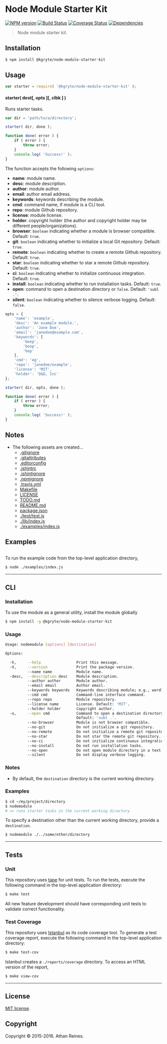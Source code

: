 Node Module Starter Kit
===
[![NPM version][npm-image]][npm-url] [![Build Status][build-image]][build-url] [![Coverage Status][coverage-image]][coverage-url] [![Dependencies][dependencies-image]][dependencies-url]

> Node module starter kit.


## Installation

``` bash
$ npm install @kgryte/node-module-starter-kit
```


## Usage

``` javascript
var starter = require( '@kgryte/node-module-starter-kit' );
```

#### starter( dest[, opts ][, clbk ] )

Runs starter tasks.

``` javascript
var dir = 'path/to/a/directory';

starter( dir, done );

function done( error ) {
	if ( error ) {
		throw error;
	}
	console.log( 'Success!' );
}
```

The function accepts the following `options`:
*	__name__: module name.
*	__desc__: module description.
*	__author__: module author.
*	__email__: author email address.
*	__keywords__: keywords describing the module.
*	__cmd__: command name, if module is a CLI tool.
*	__repo__: module Github repository.
*	__license__: module license.
*	__holder__: copyright holder (the author and copyright holder may be different people/organizations).
*	__browser__: `boolean` indicating whether a module is browser compatible. Default: `true`.
*	__git__: `boolean` indicating whether to initialize a local Git repository. Default: `true`.
*	__remote__: `boolean` indicating whether to create a remote Github repository. Default: `true`.
*	__star__: `boolean` indicating whether to star a remote Github repository. Default: `true`.
*	__ci__: `boolean` indicating whether to initialize continuous integration. Default: `true`.
* 	__install__: `boolean` indicating whether to run installation tasks. Default: `true`.
*	__open__: command to open a destination directory or `false`. Default: `'subl .'`. 	
*	__silent__: `boolean` indicating whether to silence verbose logging. Default: `false`.


``` javascript
opts = {
	'name': 'example',
	'desc': 'An example module.',
	'author': 'Jane Doe',
	'email': 'janedoe@example.com',
	'keywords': [
		'beep',
		'boop',
		'bop'
	],
	'cmd': 'eg',
	'repo': 'janedoe/example',
	'license': 'MIT',
	'holder': 'D&D, Inc'
};

starter( dir, opts, done );

function done( error ) {
	if ( error ) {
		throw error;
	}
	console.log( 'Success!' );
}
```


## Notes

*	The following assets are created...
	- 	[.gitignore][gitignore]
	- 	[.gitattributes][gitattributes]
	- 	[.editorconfig][editorconfig]
	- 	[.jshintrc][jshintrc]
	- 	[.jshintignore][jshintignore]
	- 	[.npmignore][npmignore]
	- 	[.travis.yml][travis-yml]
	- 	[Makefile][makefile]
	- 	[LICENSE][license]
	- 	[TODO.md][todo]
	- 	[README.md][readme]
	- 	[package.json][package-json]
	- 	[./test/test.js][test-snippet]
	-	[./lib/index.js][module-snippet]
	-	[./examples/index.js][examples-snippet]



## Examples

``` javascript

```

To run the example code from the top-level application directory,

``` bash
$ node ./examples/index.js
```


---
## CLI


### Installation

To use the module as a general utility, install the module globally

``` bash
$ npm install -g @kgryte/node-module-starter-kit
```


### Usage

``` bash
Usage: nodemodule [options] [destination]

Options:

  -h,     --help                Print this message.
  -V,     --version             Print the package version.
          --name name           Module name.
  -desc,  --description desc    Module description.
          --author author       Module author.
          --email email         Author email.
          --keywords keywords   Keywords describing module; e.g., word1,word2,...
          --cmd cmd             Command-line interface command.
          --repo repo           Module repository.
          --license name        License. Default: 'MIT'.
          --holder holder       Copyright author.
  -o,     --open cmd            Command to open a destination directory. 
                                Default: 'subl .'.
          --no-browser          Module is not browser compatible.
          --no-git              Do not initialize a git repository.
          --no-remote           Do not initialize a remote git repository.
          --no-star             Do not star the remote git repository.
          --no-ci               Do not initialize continuous integration.
          --no-install          Do not run installation tasks.
          --no-open             Do not open module directory in a text editor.
          --silent              Do not display verbose logging.
```


### Notes

*	By default, the `destination` directory is the current working directory.


### Examples

``` bash
$ cd ~/my/project/directory
$ nodemodule
# => runs starter tasks in the current working directory
```

To specify a destination other than the current working directory, provide a `destination`.

``` bash
$ nodemodule ./../some/other/directory
```


---
## Tests

### Unit

This repository uses [tape][tape] for unit tests. To run the tests, execute the following command in the top-level application directory:

``` bash
$ make test
```

All new feature development should have corresponding unit tests to validate correct functionality.


### Test Coverage

This repository uses [Istanbul][istanbul] as its code coverage tool. To generate a test coverage report, execute the following command in the top-level application directory:

``` bash
$ make test-cov
```

Istanbul creates a `./reports/coverage` directory. To access an HTML version of the report,

``` bash
$ make view-cov
```


---
## License

[MIT license](http://opensource.org/licenses/MIT).


## Copyright

Copyright &copy; 2015-2016. Athan Reines.


[npm-image]: http://img.shields.io/npm/v/@kgryte/node-module-starter-kit.svg
[npm-url]: https://npmjs.org/package/@kgryte/node-module-starter-kit

[build-image]: http://img.shields.io/travis/kgryte/node-module-starter-kit/master.svg
[build-url]: https://travis-ci.org/kgryte/node-module-starter-kit

[coverage-image]: https://img.shields.io/codecov/c/github/kgryte/node-module-starter-kit/master.svg
[coverage-url]: https://codecov.io/github/kgryte/node-module-starter-kit?branch=master

[dependencies-image]: http://img.shields.io/david/kgryte/node-module-starter-kit.svg
[dependencies-url]: https://david-dm.org/kgryte/node-module-starter-kit

[dev-dependencies-image]: http://img.shields.io/david/dev/kgryte/node-module-starter-kit.svg
[dev-dependencies-url]: https://david-dm.org/dev/kgryte/node-module-starter-kit

[github-issues-image]: http://img.shields.io/github/issues/kgryte/node-module-starter-kit.svg
[github-issues-url]: https://github.com/kgryte/node-module-starter-kit/issues

[tape]: https://github.com/substack/tape
[istanbul]: https://github.com/gotwarlost/istanbul

[gitignore]: https://github.com/kgryte/gitignore
[gitattributes]: https://github.com/kgryte/gitattributes
[editorconfig]: https://github.com/kgryte/editorconfig
[jshintrc]: https://github.com/kgryte/jshintrc
[jshintignore]: https://github.com/kgryte/jshintignore
[npmignore]: https://github.com/kgryte/npmignore
[travis-yml]: https://github.com/kgryte/travis-yml
[makefile]: https://github.com/kgryte/makefile
[license]: https://github.com/kgryte/license
[todo]: https://github.com/kgryte/todo
[readme]: https://github.com/kgryte/readme
[package-json]: https://github.com/kgryte/package-json
[test-snippet]: https://github.com/kgryte/test-snippet
[module-snippet]: https://github.com/kgryte/node-module-snippet
[examples-snippet]: https://gitub.com/kgryte/examples-snippet

